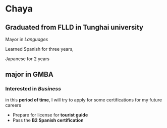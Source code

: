# Chaya

## Graduated from FLLD in Tunghai university

Mayor in  *Languages* 
<p>Learned Spanish for three years,
<p>Japanese for 2 years

## major in GMBA

### Interested in *Business*

in this  __period of time__, I will try to apply for some certifications for my future careers 

- Prepare for license for __tourist guide__
- Pass the __B2 Spanish certification__